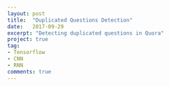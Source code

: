 ```yaml
---
layout: post
title:  "Duplicated Questions Detection"
date:   2017-09-29
excerpt: "Detecting duplicated questions in Quora"
project: true
tag:
- Tensorflow
- CNN
- RNN
comments: true
---
```


